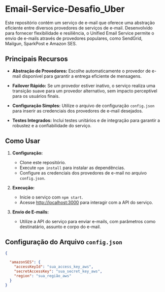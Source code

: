 # Email-Service-Desafio_Uber


Este repositório contém um serviço de e-mail que oferece uma abstração eficiente entre diversos provedores de serviços de e-mail. Desenvolvido para fornecer flexibilidade e resiliência, o Unified Email Service permite o envio de e-mails através de provedores populares, como SendGrid, Mailgun, SparkPost e Amazon SES.

## Principais Recursos

- **Abstração de Provedores:** Escolhe automaticamente o provedor de e-mail disponível para garantir a entrega eficiente de mensagens.
  
- **Failover Rápido:** Se um provedor estiver inativo, o serviço realiza uma transição suave para um provedor alternativo, sem impacto perceptível para os usuários finais.

- **Configuração Simples:** Utilize o arquivo de configuração `config.json` para inserir as credenciais dos provedores de e-mail desejados.

- **Testes Integrados:** Inclui testes unitários e de integração para garantir a robustez e a confiabilidade do serviço.

## Como Usar

1. **Configuração:**
   - Clone este repositório.
   - Execute `npm install` para instalar as dependências.
   - Configure as credenciais dos provedores de e-mail no arquivo `config.json`.

2. **Execução:**
   - Inicie o serviço com `npm start`.
   - Acesse [http://localhost:3000](http://localhost:3000) para interagir com a API do serviço.

3. **Envio de E-mails:**
   - Utilize a API do serviço para enviar e-mails, com parâmetros como destinatário, assunto e corpo do e-mail.

## Configuração do Arquivo `config.json`
```json
{

  "amazonSES": {
    "accessKeyId": "sua_access_key_aws",
    "secretAccessKey": "sua_secret_key_aws",
    "region": "sua_região_aws"
  }
}
